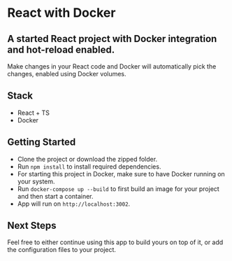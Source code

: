 # React with Docker

## A started React project with Docker integration and hot-reload enabled.

Make changes in your React code and Docker will automatically pick the changes, enabled using Docker volumes.

## Stack
- React + TS
- Docker

## Getting Started

- Clone the project or download the zipped folder.
- Run `npm install` to install required dependencies.
- For starting this project in Docker, make sure to have Docker running on your system.
- Run `docker-compose up --build` to first build an image for your project and then start a container.
- App will run on `http://localhost:3002`.

## Next Steps

Feel free to either continue using this app to build yours on top of it, or add the configuration files to your project.
